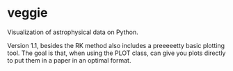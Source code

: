 # veggie
Visualization of astrophysical data on Python.

Version 1.1, besides the RK method also includes a preeeeetty basic plotting tool. The goal is that, when using the PLOT class, can give you plots directly to put them in a paper in an optimal format.
